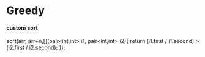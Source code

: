 # Greedy

#### custom sort
sort(arr, arr+n,[](pair<int,int> i1, pair<int,int> i2){
            return (i1.first / i1.second) > (i2.first / i2.second);
        });

